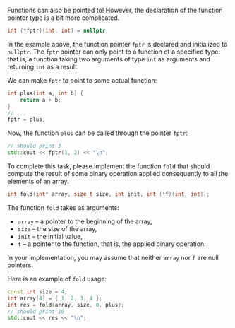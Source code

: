 Functions can also be pointed to!
However, the declaration of the function pointer type is a bit more complicated.

```c++
int (*fptr)(int, int) = nullptr;
```

In the example above, the function pointer `fptr` is declared and initialized to `nullptr`.
The `fptr` pointer can only point to a function of a specified type:
that is, a function taking two arguments of type `int` as arguments
and returning `int` as a result.

We can make `fptr` to point to some actual function:

```c++
int plus(int a, int b) {
    return a + b;
}
// ...
fptr = plus;
```

Now, the function `plus` can be called through the pointer `fptr`:

```c++
// should print 3
std::cout << fptr(1, 2) << "\n";
```

To complete this task, please implement the function `fold`
that should compute the result of some binary operation 
applied consequently to all the elements of an array.

```c++
int fold(int* array, size_t size, int init, int (*f)(int, int));
```

The function `fold` takes as arguments:
- `array` – a pointer to the beginning of the array,
- `size` – the size of the array,
- `init` – the initial value,
- `f` – a pointer to the function, that is, the applied binary operation.

In your implementation, you may assume that neither `array` nor `f` are null pointers.

Here is an example of `fold` usage:

```c++
const int size = 4;
int array[4] = { 1, 2, 3, 4 };
int res = fold(array, size, 0, plus);
// should print 10
std::cout << res << "\n";
```